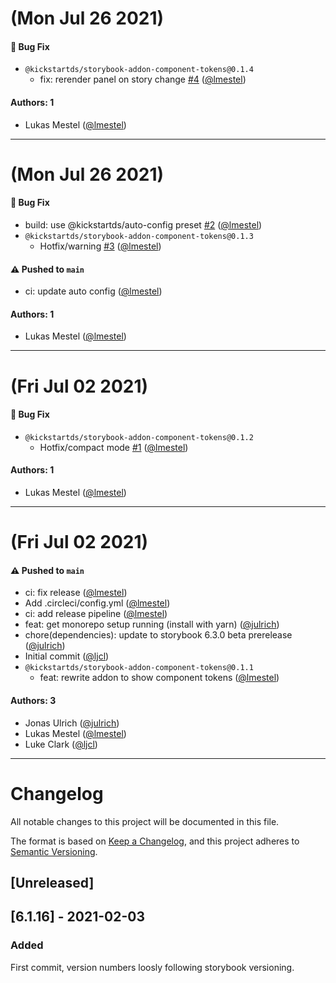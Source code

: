 # (Mon Jul 26 2021)

#### 🐛 Bug Fix

- `@kickstartds/storybook-addon-component-tokens@0.1.4`
  - fix: rerender panel on story change [#4](https://github.com/kickstartDS/storybook-addon-component-tokens/pull/4) ([@lmestel](https://github.com/lmestel))

#### Authors: 1

- Lukas Mestel ([@lmestel](https://github.com/lmestel))

---

# (Mon Jul 26 2021)

#### 🐛 Bug Fix

- build: use @kickstartds/auto-config preset [#2](https://github.com/kickstartDS/storybook-addon-component-tokens/pull/2) ([@lmestel](https://github.com/lmestel))
- `@kickstartds/storybook-addon-component-tokens@0.1.3`
  - Hotfix/warning [#3](https://github.com/kickstartDS/storybook-addon-component-tokens/pull/3) ([@lmestel](https://github.com/lmestel))

#### ⚠️ Pushed to `main`

- ci: update auto config ([@lmestel](https://github.com/lmestel))

#### Authors: 1

- Lukas Mestel ([@lmestel](https://github.com/lmestel))

---

# (Fri Jul 02 2021)

#### 🐛 Bug Fix

- `@kickstartds/storybook-addon-component-tokens@0.1.2`
  - Hotfix/compact mode [#1](https://github.com/kickstartDS/storybook-addon-component-tokens/pull/1) ([@lmestel](https://github.com/lmestel))

#### Authors: 1

- Lukas Mestel ([@lmestel](https://github.com/lmestel))

---

# (Fri Jul 02 2021)

#### ⚠️ Pushed to `main`

- ci: fix release ([@lmestel](https://github.com/lmestel))
- Add .circleci/config.yml ([@lmestel](https://github.com/lmestel))
- ci: add release pipeline ([@lmestel](https://github.com/lmestel))
- feat: get monorepo setup running (install with yarn) ([@julrich](https://github.com/julrich))
- chore(dependencies): update to storybook 6.3.0 beta prerelease ([@julrich](https://github.com/julrich))
- Initial commit ([@ljcl](https://github.com/ljcl))
- `@kickstartds/storybook-addon-component-tokens@0.1.1`
  - feat: rewrite addon to show component tokens ([@lmestel](https://github.com/lmestel))

#### Authors: 3

- Jonas Ulrich ([@julrich](https://github.com/julrich))
- Lukas Mestel ([@lmestel](https://github.com/lmestel))
- Luke Clark ([@ljcl](https://github.com/ljcl))

---

# Changelog

All notable changes to this project will be documented in this file.

The format is based on [Keep a Changelog](https://keepachangelog.com/en/1.0.0/),
and this project adheres to [Semantic Versioning](https://semver.org/spec/v2.0.0.html).

## [Unreleased]

## [6.1.16] - 2021-02-03

### Added

First commit, version numbers loosly following storybook versioning.
